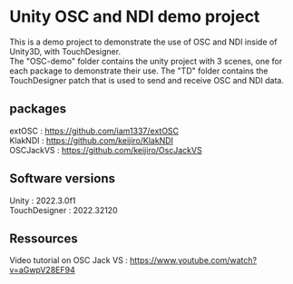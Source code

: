 # Unity OSC and NDI demo project
This is a demo project to demonstrate the use of OSC and NDI inside of Unity3D, with TouchDesigner.  
The "OSC-demo" folder contains the unity project with 3 scenes, one for each package to demonstrate their use. The "TD" folder contains the TouchDesigner patch that is used to send and receive OSC and NDI data.

## packages
extOSC : https://github.com/iam1337/extOSC  
KlakNDI : https://github.com/keijiro/KlakNDI  
OSCJackVS : https://github.com/keijiro/OscJackVS

## Software versions
Unity : 2022.3.0f1  
TouchDesigner : 2022.32120

## Ressources
Video tutorial on OSC Jack VS : https://www.youtube.com/watch?v=aGwpV28EF94
